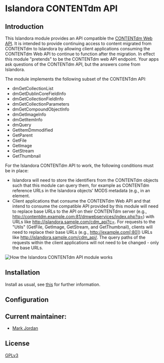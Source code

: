 # Islandora CONTENTdm API

## Introduction

This Islandora module provides an API compatible the [CONTENTdm Web API](http://www.contentdm.org/help6/custom/customize2a.asp). It is intended to provide continuing access to content migrated from CONTENTdm to Islandora by allowing client applications consuming the CONTENTdm Web API to continue to function after the migration. In effect this module "pretends" to be the CONTENTdm web API endpoint. Your apps ask questions of the CONTENTdm API, but the answers come from Islandora.

The module implements the following subset of the CONTENTdm API:

* dmGetCollectionList
* dmGetDublinCoreFieldInfo
* dmGetCollectionFieldInfo
* dmGetCollectionParameters
* dmGetCompoundObjectInfo
* dmGetImageInfo
* dmGetItemInfo
* dmQuery
* GetItemDmmodified
* GetParent
* GetFile
* GetImage
* GetStream
* GetThumbnail

For the Islandora CONTENTdm API to work, the following conditions must be in place:

* Islandora will need to store the identifiers from the CONTENTdm objects such that this module can query them, for example as CONTENTdm reference URLs in the Islandora objects' MODS metadata (e.g., in an <identifer> element.
* Client applications that consume the CONTENTdm Web API and that intend to consume the compatible API provided by this module will need to replace base URLs to the API on their CONTENTdm server (e.g., http://contentdm.example.com:81/dmwebservices/index.php?q=) with URLs like http://islandora.sample.com/cdm_api?c=. For requests to the "Utils" (GetFile, GetImage, GetStream, and GetThumbnail), clients will need to replace their base URLs (e.g., http://example.com[:80]) URLs like http://islandora.sample.com/cdm_api/. The query paths of the requests within the client applications will not need to be changed - only the base URLs.

![How the Islandora CONTENTdm API module works](https://dl.dropboxusercontent.com/u/1015702/linked_to/IslandoraCONTENTdmAPIModuleActivityDiagram.png)

## Installation

Install as usual, see [this](https://drupal.org/documentation/install/modules-themes/modules-7) for further information.

## Configuration

## Current maintainer:

* [Mark Jordan](https://github.com/mjordan)

## License

[GPLv3](http://www.gnu.org/licenses/gpl-3.0.txt)
